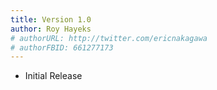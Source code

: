 ```yaml
---
title: Version 1.0
author: Roy Hayeks
# authorURL: http://twitter.com/ericnakagawa
# authorFBID: 661277173
---
```


- Initial Release
